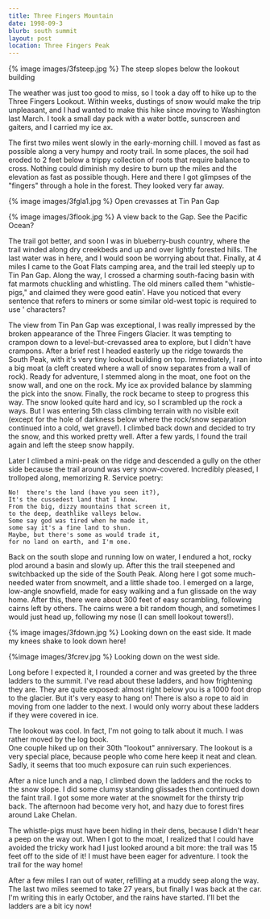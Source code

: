 ```yaml
---
title: Three Fingers Mountain
date: 1998-09-3
blurb: south summit
layout: post
location: Three Fingers Peak
---
```


{% image images/3fsteep.jpg %}
The steep slopes below the lookout building

The weather was just too good to miss, so I took a day off to hike up to the
Three Fingers Lookout.  Within weeks, dustings of snow would make the trip
unpleasant, and I had wanted to make this hike since moving to Washington last
March.  I took a small day pack with a water bottle, sunscreen and gaiters, and
I carried my ice ax.


The first two miles went slowly in the early-morning chill.  I moved
as fast as possible along a very humpy and rooty trail.  In some
places, the soil had eroded to 2 feet below a trippy collection
of roots that require balance to cross.  Nothing could diminish my
desire to burn up the miles and the elevation as fast as possible
though.  Here and there I got glimpses of the "fingers" through
a hole in the forest.  They looked very far away.

{% image images/3fgla1.jpg %}
Open crevasses at Tin Pan Gap

{% image images/3flook.jpg %}
A view back to the Gap. See the Pacific Ocean?

The trail got better, and soon I was in blueberry-bush country, where
the trail winded along dry creekbeds and up and over lightly forested
hills.  The last water was in here, and I would soon be worrying about
that.  Finally, at 4 miles I came to the Goat Flats camping area, and
the trail led steeply up to Tin Pan Gap.  Along the way, I crossed
a charming south-facing basin with fat marmots chuckling and whistling.
The old miners called them "whistle-pigs," and claimed they were good
eatin'.  Have you noticed that every sentence that refers to miners or
some similar old-west topic is required to use ' characters?


The view from 
Tin Pan Gap was exceptional, I was really impressed by the
broken appearance of the Three Fingers Glacier.  It was tempting to crampon
down to a level-but-crevassed area to explore, but I didn't have crampons.
After a brief rest I headed easterly up the ridge towards the South Peak,
with it's very tiny lookout building on top.  Immediately, I ran into a
big moat (a cleft created where a wall of snow separates from a wall of
rock).  Ready for adventure, I stemmed along in the moat, one foot on the
snow wall, and one on the rock.  My ice ax provided balance by slamming
the pick into the snow. 
Finally, the rock became to steep to progress this
way.  The snow looked quite hard and icy, so I scrambled up the rock a ways.
But I was entering 5th class climbing terrain with no visible exit (except
for the hole of darkness below where the rock/snow separation continued
into a cold, wet grave!).  I climbed back down and decided to try the
snow, and this worked pretty well.  After a few yards, I found the trail
again and left the steep snow happily.

Later I climbed a mini-peak on the ridge and descended a gully on the
other side because the trail around was very snow-covered.  Incredibly
pleased, I trolloped along, memorizing R. Service poetry:

    No!  there's the land (have you seen it?), 
    It's the cussedest land that I know. 
    From the big, dizzy mountains that screen it,
    to the deep, deathlike valleys below.
    Some say god was tired when he made it,
    some say it's a fine land to shun.
    Maybe, but there's some as would trade it,
    for no land on earth, and I'm one.

Back on the south slope and running low on water, I endured a hot, rocky
plod around a basin and slowly up.  After this the trail steepened and
switchbacked up the side of the South Peak.  Along here I got some much-needed
water from snowmelt, and a little shade too.  I emerged on a large, low-angle
snowfield, made for easy walking and a fun glissade on the way home.  After
this, there were about 300 feet of easy scrambling, following cairns left
by others.  The cairns were a bit random though, and sometimes I would just
head up, following my nose (I can smell lookout towers!).

{% image images/3fdown.jpg %}
Looking down on the east side. It made my knees shake to look down here!

{%image images/3fcrev.jpg %}
Looking down on the west side.

Long before I expected it, I rounded a corner and was greeted by the three
ladders to the summit.  I've read about these ladders, and how frightening
they are.  They are quite exposed: almost right below you is a 1000 foot
drop to the glacier.  But it's very easy to hang on!  There is also a
rope to aid in moving from one ladder to the next.  I would only worry about
these ladders if they were covered in ice.


The lookout was cool.  In fact, I'm not going to talk about it much.  I was
rather moved by the log book.  
One couple hiked up on their 30th "lookout" anniversary.  The lookout is
a very special place, because people who come here keep it neat and clean.
Sadly, it seems that too much exposure can ruin such experiences.



After a nice lunch and a nap, I climbed down the ladders and the rocks to
the snow slope.  I did some clumsy standing glissades then continued down
the faint trail.  I got some more water at the snowmelt for the thirsty
trip back.  The afternoon had become very hot, and hazy due to forest
fires around Lake Chelan.  


The whistle-pigs must have been hiding in their dens, because I didn't hear a
peep on the way out.  When I got to the moat, I realized that I could have
avoided the tricky work had I just looked around a bit more: the trail was 15
feet off to the side of it!  I must have been eager for adventure.  I took the
trail for the way home!


After a few miles I ran out of water, refilling at a muddy seep along the way.
The last two miles seemed to take 27 years, but finally I was back at the car.  
I'm writing this in early October, and the rains have 
started.  I'll bet the ladders are a bit icy now!




